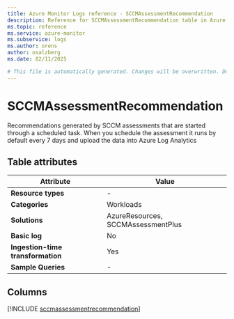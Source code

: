 ```yaml
---
title: Azure Monitor Logs reference - SCCMAssessmentRecommendation
description: Reference for SCCMAssessmentRecommendation table in Azure Monitor Logs.
ms.topic: reference
ms.service: azure-monitor
ms.subservice: logs
ms.author: orens
author: osalzberg
ms.date: 02/11/2025

# This file is automatically generated. Changes will be overwritten. Do not change this file directly.
---
```


# SCCMAssessmentRecommendation

Recommendations generated by SCCM assessments that are started through a scheduled task. When you schedule the assessment it runs by default every 7 days and upload the data into Azure Log Analytics


## Table attributes

|Attribute|Value|
|---|---|
|**Resource types**|-|
|**Categories**|Workloads|
|**Solutions**| AzureResources, SCCMAssessmentPlus|
|**Basic log**|No|
|**Ingestion-time transformation**|Yes|
|**Sample Queries**|-|



## Columns
  
[!INCLUDE [sccmassessmentrecommendation](~/reusable-content/ce-skilling/azure/includes/azure-monitor/reference/tables/sccmassessmentrecommendation-include.md)]
